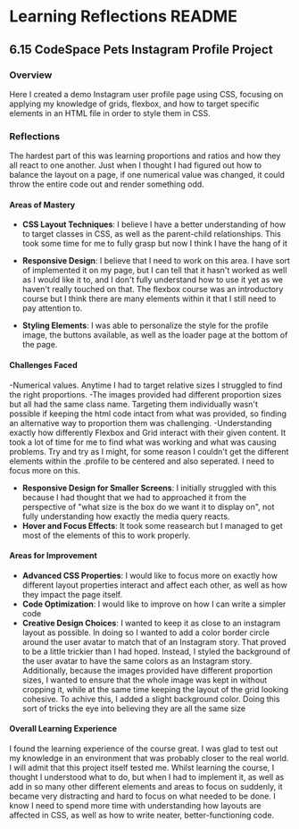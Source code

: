 
# Learning Reflections README 

## **6.15 CodeSpace Pets Instagram Profile Project**

### Overview
Here I created a demo Instagram user profile page using CSS, focusing on applying my knowledge of grids, flexbox, and how to target specific elements in an HTML file in order to style them in CSS. 

### Reflections
The hardest part of this was learning proportions and ratios and how they all react to one another. Just when I thought I had figured out how to balance the layout on a page, if one numerical value was changed, it could throw the entire code out and render something odd. 

#### Areas of Mastery

- **CSS Layout Techniques**: 
I believe I have a better understanding of how to target classes in CSS, as well as the parent-child relationships. This took some time for me to fully grasp but now I think I have the hang of it
- **Responsive Design**: 
I believe that I need to work on this area. I have sort of implemented it on my page, but I can tell that it hasn't worked as well as I would like it to, and I don't fully understand how to use it yet as we haven't really touched on that. The flexbox course was an introductory course but I think there are many elements within it that I still need to pay attention to.

- **Styling Elements**: 
I was able to personalize the style for the profile image, the buttons available, as well as the loader page at the bottom of the page.

#### Challenges Faced
-Numerical values. Anytime I had to target relative sizes I struggled to find the right proportions.
-The images provided had different proportion sizes but all had the same class name. Targeting them individually wasn't possible if keeping the html code intact from what was provided, so finding an alternative way to proportion them was challenging.
-Understanding exactly how differently Flexbox and Grid interact with their given content. It took a lot of time for me to find what was working and what was causing problems.
Try and try as I might, for some reason I couldn't get the different elements within the .profile to be centered and also seperated. I need to focus more on this.

- **Responsive Design for Smaller Screens**: I initially struggled with this because I had thought that we had to approached it from the perspective of "what size is the box do we want it to display on", not fully understanding how exactly the media query reacts. 
- **Hover and Focus Effects**: It took some reasearch but I managed to get most of the elements of this to work properly.

#### Areas for Improvement

- **Advanced CSS Properties**: I would like to focus more on exactly how different layout properties interact and affect each other, as well as how they impact the page itself.
- **Code Optimization**: I would like to improve on how I can write a simpler code
- **Creative Design Choices**: I wanted to keep it as close to an instagram layout as possible.
In doing so I wanted to add a color border circle around the user avatar to match that of an Instagram story. That proved to be a little trickier than I had hoped. Instead, I styled the background of the user avatar to have the same colors as an Instagram story.
Additionally, because the images provided have different proportion sizes, I wanted to ensure that the whole image was kept in without cropping it, while at the same time keeping the layout of the grid looking cohesive. To achive this, I added a slight background color. Doing this sort of tricks the eye into believing they are all the same size

#### Overall Learning Experience
I found the learning experience of the course great. I was glad to test out my knowledge in an environment that was probably closer to the real world.
I will admit that this project itself tested me.
Whilst learning the course, I thought I understood what to do, but when I had to implement it, as well as add in so many other different elements and areas to focus on suddenly, it became very distracting and hard to focus on what needed to be done.
I know I need to spend more time with understanding how layouts are affected in CSS, as well as how to write neater, better-functioning code.
